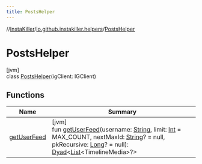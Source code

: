 ```yaml
---
title: PostsHelper
---
```

//[InstaKiller](../../../index.html)/[io.github.instakiller.helpers](../index.html)/[PostsHelper](index.html)



# PostsHelper



[jvm]\
class [PostsHelper](index.html)(igClient: IGClient)



## Functions


| Name | Summary |
|---|---|
| [getUserFeed](get-user-feed.html) | [jvm]<br>fun [getUserFeed](get-user-feed.html)(username: [String](https://kotlinlang.org/api/latest/jvm/stdlib/kotlin/-string/index.html), limit: [Int](https://kotlinlang.org/api/latest/jvm/stdlib/kotlin/-int/index.html) = MAX_COUNT, nextMaxId: [String](https://kotlinlang.org/api/latest/jvm/stdlib/kotlin/-string/index.html)? = null, pkRecursive: [Long](https://kotlinlang.org/api/latest/jvm/stdlib/kotlin/-long/index.html)? = null): [Dyad](../../io.github.yamin8000/index.html#1921977161%2FClasslikes%2F863300109)&lt;[List](https://kotlinlang.org/api/latest/jvm/stdlib/kotlin.collections/-list/index.html)&lt;TimelineMedia&gt;?&gt; |

